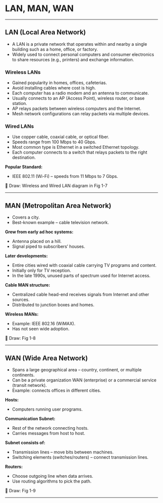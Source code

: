 # **LAN, MAN, WAN**

---

## **LAN (Local Area Network)**

- A LAN is a private network that operates within and nearby a single building such as a home, office, or factory.
- Widely used to connect personal computers and consumer electronics to share resources (e.g., printers) and exchange information.

### **Wireless LANs**

- Gained popularity in homes, offices, cafeterias.
- Avoid installing cables where cost is high.
- Each computer has a radio modem and an antenna to communicate.
- Usually connects to an AP (Access Point), wireless router, or base station.
- AP relays packets between wireless computers and the Internet.
- Mesh network configurations can relay packets via multiple devices.

### **Wired LANs**

- Use copper cable, coaxial cable, or optical fiber.
- Speeds range from 100 Mbps to 40 Gbps.
- Most common type is Ethernet in a switched Ethernet topology.
- Each computer connects to a switch that relays packets to the right destination.

**Popular Standard:**

- IEEE 802.11 (Wi-Fi) – speeds from 11 Mbps to 7 Gbps.

📌 Draw: Wireless and Wired LAN diagram in Fig 1-7

---

## **MAN (Metropolitan Area Network)**

- Covers a city.
- Best-known example – cable television network.

**Grew from early ad hoc systems:**

- Antenna placed on a hill.
- Signal piped to subscribers’ houses.

**Later developments:**

- Entire cities wired with coaxial cable carrying TV programs and content.
- Initially only for TV reception.
- In the late 1990s, unused parts of spectrum used for Internet access.

**Cable MAN structure:**

- Centralized cable head-end receives signals from Internet and other sources.
- Distributed to junction boxes and homes.

**Wireless MANs:**

- Example: IEEE 802.16 (WiMAX).
- Has not seen wide adoption.

📌 Draw: Fig 1-8

---

## **WAN (Wide Area Network)**

- Spans a large geographical area – country, continent, or multiple continents.
- Can be a private organization WAN (enterprise) or a commercial service (transit network).
- Example: connects offices in different cities.

**Hosts:**

- Computers running user programs.

**Communication Subnet:**

- Rest of the network connecting hosts.
- Carries messages from host to host.

**Subnet consists of:**

- Transmission lines – move bits between machines.
- Switching elements (switches/routers) – connect transmission lines.

**Routers:**

- Choose outgoing line when data arrives.
- Use routing algorithms to pick the path.

📌 Draw: Fig 1-9

---
